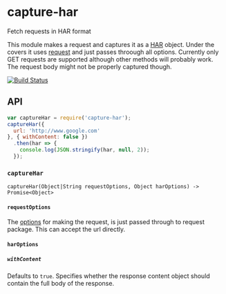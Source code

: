 # capture-har

Fetch requests in HAR format

This module makes a request and captures it as a [HAR](http://www.softwareishard.com/blog/har-12-spec/) object.
Under the covers it uses [request](https://www.npmjs.com/package/request) and just passes throough all options.
Currently only GET requests are supported although other methods will probably work. The request body might not be properly captured though.

[![Build Status](https://travis-ci.org/Woorank/capture-har.svg?branch=master)](https://travis-ci.org/Woorank/capture-har)

## API

```js
var captureHar = require('capture-har');
captureHar({
  url: 'http://www.google.com'
}, { withContent: false })
  .then(har => {
    console.log(JSON.stringify(har, null, 2));
  });
```

### `captureHar`

```
captureHar(Object|String requestOptions, Object harOptions) -> Promise<Object>
```

#### `requestOptions`

The [options](https://www.npmjs.com/package/request#requestoptions-callback) for making the request, is just passed through to request package.
This can accept the url directly.

#### `harOptions`

##### `withContent`

Defaults to `true`. Specifies whether the response content object should contain the full body of the response.

